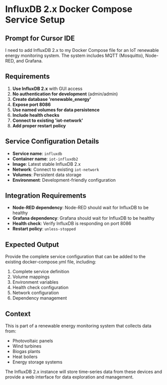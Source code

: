 # InfluxDB 2.x Docker Compose Service Setup

## Prompt for Cursor IDE

I need to add InfluxDB 2.x to my Docker Compose file for an IoT renewable energy monitoring system. The system includes MQTT (Mosquitto), Node-RED, and Grafana.

## Requirements

1. **Use InfluxDB 2.x** with GUI access
2. **No authentication for development** (admin/admin)
3. **Create database 'renewable_energy'**
4. **Expose port 8086**
5. **Use named volumes for data persistence**
6. **Include health checks**
7. **Connect to existing 'iot-network'**
8. **Add proper restart policy**

## Service Configuration Details

- **Service name**: `influxdb`
- **Container name**: `iot-influxdb2`
- **Image**: Latest stable InfluxDB 2.x
- **Network**: Connect to existing `iot-network`
- **Volumes**: Persistent data storage
- **Environment**: Development-friendly configuration

## Integration Requirements

- **Node-RED dependency**: Node-RED should wait for InfluxDB to be healthy
- **Grafana dependency**: Grafana should wait for InfluxDB to be healthy
- **Health check**: Verify InfluxDB is responding on port 8086
- **Restart policy**: `unless-stopped`

## Expected Output

Provide the complete service configuration that can be added to the existing docker-compose.yml file, including:

1. Complete service definition
2. Volume mappings
3. Environment variables
4. Health check configuration
5. Network configuration
6. Dependency management

## Context

This is part of a renewable energy monitoring system that collects data from:
- Photovoltaic panels
- Wind turbines
- Biogas plants
- Heat boilers
- Energy storage systems

The InfluxDB 2.x instance will store time-series data from these devices and provide a web interface for data exploration and management. 